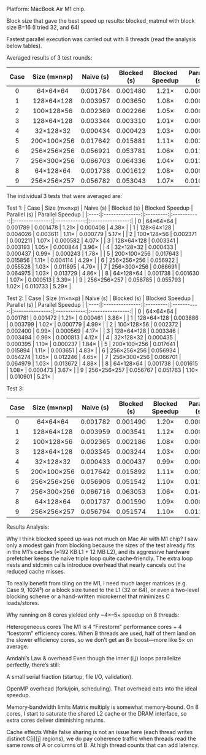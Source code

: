 Platform: MacBook Air M1 chip.

Block size that gave the best speed up results: blocked_matmul with block size B=16 (I tried 32, and 64)

Fastest parallel execution was carried out with 8 threads (read the analysis below tables).

Averaged results of 3 test rounds: 

| Case | Size (m×n×p)    | Naive (s) | Blocked (s) | Blocked Speedup | Parallel (s) | Parallel Speedup |
|:----:|:---------------:|:---------:|:-----------:|:---------------:|:------------:|:----------------:|
|  0   |    64×64×64     | 0.001784  |   0.001480  |   1.21×         |  0.000437    |   4.09×          |
|  1   |   128×64×128    | 0.003957  |   0.003650  |   1.08×         |  0.000848    |   4.73×          |
|  2   |   100×128×56    | 0.002369  |   0.002266  |   1.05×         |  0.000575    |   4.12×          |
|  3   |   128×64×128    | 0.003344  |   0.003310  |   1.01×         |  0.000824    |   4.06×          |
|  4   |    32×128×32    | 0.000434  |   0.000423  |   1.03×         |  0.000243    |   1.79×          |
|  5   |   200×100×256   | 0.017642  |   0.015881  |   1.11×         |  0.003823    |   4.63×          |
|  6   |   256×256×256   | 0.056921  |   0.053781  |   1.06×         |  0.011920    |   4.78×          |
|  7   |   256×300×256   | 0.066703  |   0.064336  |   1.04×         |  0.013929    |   4.79×          |
|  8   |    64×128×64    | 0.001738  |   0.001612  |   1.08×         |  0.000505    |   3.45×          |
|  9   |   256×256×257   | 0.056782  |   0.053043  |   1.07×         |  0.010905    |   5.21×          |


The individual 3 tests that were averaged are: 

Test 1: 
| Case | Size (m×n×p)    | Naive (s) | Blocked (s) | Blocked Speedup | Parallel (s) | Parallel Speedup |
|:----:|:---------------:|:---------:|:-----------:|:---------------:|:------------:|:----------------:|
|  0   |    64×64×64     | 0.001789  |   0.001478  |   1.21×         |  0.000408    |   4.38×          |
|  1   |   128×64×128    | 0.004026  |   0.003611  |   1.11×         |  0.000779    |   5.17×          |
|  2   |   100×128×56    | 0.002371  |   0.002211  |   1.07×         |  0.000582    |   4.07×          |
|  3   |   128×64×128    | 0.003341  |   0.003193  |   1.05×         |  0.000844    |   3.96×          |
|  4   |    32×128×32    | 0.000433  |   0.000437  |   0.99×         |  0.000243    |   1.78×          |
|  5   |   200×100×256   | 0.017643  |   0.015856  |   1.11×         |  0.004114    |   4.29×          |
|  6   |   256×256×256   | 0.056922  |   0.055528  |   1.03×         |  0.011895    |   4.79×          |
|  7   |   256×300×256   | 0.066691  |   0.064975  |   1.03×         |  0.013729    |   4.86×          |
|  8   |    64×128×64    | 0.001738  |   0.001630  |   1.07×         |  0.000513    |   3.39×          |
|  9   |   256×256×257   | 0.056785  |   0.055793  |   1.02×         |  0.010733    |   5.29×          |

Test 2: 
| Case | Size (m×n×p)    | Naive (s) | Blocked (s) | Blocked Speedup | Parallel (s) | Parallel Speedup |
|:----:|:---------------:|:---------:|:-----------:|:---------------:|:------------:|:----------------:|
|  0   |    64×64×64     | 0.001781  |   0.001472  |   1.21×         |  0.000461    |   3.86×          |
|  1   |   128×64×128    | 0.003886  |   0.003799  |   1.02×         |  0.000779    |   4.99×          |
|  2   |   100×128×56    | 0.002372  |   0.002400  |   0.99×         |  0.000569    |   4.17×          |
|  3   |   128×64×128    | 0.003346  |   0.003494  |   0.96×         |  0.000813    |   4.12×          |
|  4   |    32×128×32    | 0.000435  |   0.000395  |   1.10×         |  0.000237    |   1.84×          |
|  5   |   200×100×256   | 0.017641  |   0.015894  |   1.11×         |  0.003651    |   4.83×          |
|  6   |   256×256×256   | 0.056934  |   0.054274  |   1.05×         |  0.012246    |   4.65×          |
|  7   |   256×300×256   | 0.066701  |   0.064979  |   1.03×         |  0.013672    |   4.88×          |
|  8   |    64×128×64    | 0.001738  |   0.001615  |   1.08×         |  0.000473    |   3.67×          |
|  9   |   256×256×257   | 0.056767  |   0.051763  |   1.10×         |  0.010901    |   5.21×          |

Test 3:

| Case | Size (m×n×p)    | Naive (s) | Blocked (s) | Blocked Speedup | Parallel (s) | Parallel Speedup |
|:----:|:---------------:|:---------:|:-----------:|:---------------:|:------------:|:----------------:|
|  0   |    64×64×64     | 0.001782  |   0.001490  |   1.20×         |  0.000443    |   4.02×          |
|  1   |   128×64×128    | 0.003959  |   0.003541  |   1.12×         |  0.000985    |   4.02×          |
|  2   |   100×128×56    | 0.002365  |   0.002186  |   1.08×         |  0.000575    |   4.11×          |
|  3   |   128×64×128    | 0.003345  |   0.003244  |   1.03×         |  0.000815    |   4.10×          |
|  4   |    32×128×32    | 0.000433  |   0.000437  |   0.99×         |  0.000248    |   1.75×          |
|  5   |   200×100×256   | 0.017642  |   0.015892  |   1.11×         |  0.003705    |   4.76×          |
|  6   |   256×256×256   | 0.056906  |   0.051542  |   1.10×         |  0.011620    |   4.90×          |
|  7   |   256×300×256   | 0.066716  |   0.063053  |   1.06×         |  0.014385    |   4.64×          |
|  8   |    64×128×64    | 0.001737  |   0.001590  |   1.09×         |  0.000529    |   3.28×          |
|  9   |   256×256×257   | 0.056794  |   0.051574  |   1.10×         |  0.011080    |   5.13×          |


Results Analysis: 

Why I think blocked speed up was not much on Mac Air with M1 chip? I saw only a modest gain from blocking because the sizes of the test already fits in the M1’s caches (≈192 KB L1 + 12 MB L2), and its aggressive hardware prefetcher keeps the naive triple loop quite cache‐friendly. The extra loop nests and std::min calls introduce overhead that nearly cancels out the reduced cache misses.

To really benefit from tiling on the M1, I need much larger matrices (e.g. Case 9, 1024³) or a block size tuned to the L1 (32 or 64), or even a two-level blocking scheme or a hand-written microkernel that minimizes C loads/stores.


Why running on 8 cores yielded only ~4×–5× speedup on 8 threads: 

Heterogeneous cores
The M1 is 4 “Firestorm” performance cores + 4 “Icestorm” efficiency cores. When 8 threads are used, half of them land on the slower efficiency cores, so we don’t get an 8× boost—more like 5× on average.

Amdahl’s Law & overhead
Even though the inner (i,j) loops parallelize perfectly, there’s still:

A small serial fraction (startup, file I/O, validation).

OpenMP overhead (fork/join, scheduling).
That overhead eats into the ideal speedup.

Memory‐bandwidth limits
Matrix multiply is somewhat memory‐bound. On 8 cores, I start to saturate the shared L2 cache or the DRAM interface, so extra cores deliver diminishing returns.

Cache effects
While false sharing is not an issue here (each thread writes distinct C[i][j] regions), we do pay coherence traffic when threads read the same rows of A or columns of B. At high thread counts that can add latency.